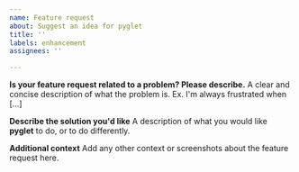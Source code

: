 ```yaml
---
name: Feature request
about: Suggest an idea for pyglet
title: ''
labels: enhancement
assignees: ''

---
```


**Is your feature request related to a problem? Please describe.**
A clear and concise description of what the problem is. Ex. I'm always frustrated when [...]


**Describe the solution you'd like**
A description of what you would like **pyglet** to do, or to do differently. 


**Additional context**
Add any other context or screenshots about the feature request here.
